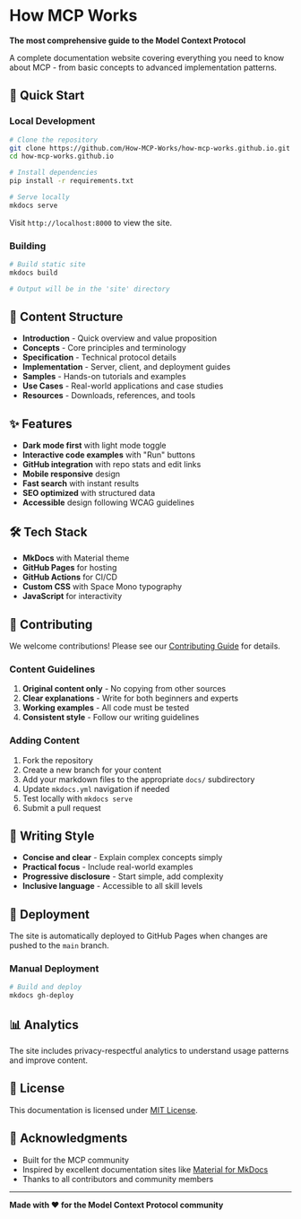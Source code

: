 # How MCP Works

**The most comprehensive guide to the Model Context Protocol**

A complete documentation website covering everything you need to know about MCP - from basic concepts to advanced implementation patterns.

## 🚀 Quick Start

### Local Development

```bash
# Clone the repository
git clone https://github.com/How-MCP-Works/how-mcp-works.github.io.git
cd how-mcp-works.github.io

# Install dependencies
pip install -r requirements.txt

# Serve locally
mkdocs serve
```

Visit `http://localhost:8000` to view the site.

### Building

```bash
# Build static site
mkdocs build

# Output will be in the 'site' directory
```

## 📖 Content Structure

- **Introduction** - Quick overview and value proposition
- **Concepts** - Core principles and terminology
- **Specification** - Technical protocol details
- **Implementation** - Server, client, and deployment guides
- **Samples** - Hands-on tutorials and examples
- **Use Cases** - Real-world applications and case studies
- **Resources** - Downloads, references, and tools

## ✨ Features

- **Dark mode first** with light mode toggle
- **Interactive code examples** with "Run" buttons
- **GitHub integration** with repo stats and edit links
- **Mobile responsive** design
- **Fast search** with instant results
- **SEO optimized** with structured data
- **Accessible** design following WCAG guidelines

## 🛠 Tech Stack

- **MkDocs** with Material theme
- **GitHub Pages** for hosting
- **GitHub Actions** for CI/CD
- **Custom CSS** with Space Mono typography
- **JavaScript** for interactivity

## 🤝 Contributing

We welcome contributions! Please see our [Contributing Guide](CONTRIBUTING.md) for details.

### Content Guidelines

1. **Original content only** - No copying from other sources
2. **Clear explanations** - Write for both beginners and experts
3. **Working examples** - All code must be tested
4. **Consistent style** - Follow our writing guidelines

### Adding Content

1. Fork the repository
2. Create a new branch for your content
3. Add your markdown files to the appropriate `docs/` subdirectory
4. Update `mkdocs.yml` navigation if needed
5. Test locally with `mkdocs serve`
6. Submit a pull request

## 📝 Writing Style

- **Concise and clear** - Explain complex concepts simply
- **Practical focus** - Include real-world examples
- **Progressive disclosure** - Start simple, add complexity
- **Inclusive language** - Accessible to all skill levels

## 🚀 Deployment

The site is automatically deployed to GitHub Pages when changes are pushed to the `main` branch.

### Manual Deployment

```bash
# Build and deploy
mkdocs gh-deploy
```

## 📊 Analytics

The site includes privacy-respectful analytics to understand usage patterns and improve content.

## 📄 License

This documentation is licensed under [MIT License](LICENSE).

## 🙏 Acknowledgments

- Built for the MCP community
- Inspired by excellent documentation sites like [Material for MkDocs](https://squidfunk.github.io/mkdocs-material/)
- Thanks to all contributors and community members

---

**Made with ❤️ for the Model Context Protocol community**
